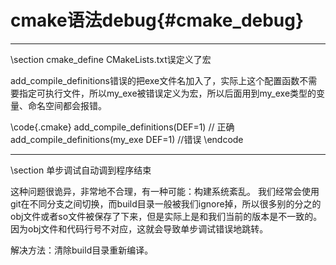 cmake语法debug{#cmake_debug}
===========================

<hr>
\section cmake_define CMakeLists.txt误定义了宏

add_compile_definitions错误的把exe文件名加入了，实际上这个配置函数不需要指定可执行文件，所以my_exe被错误定义为宏，所以后面用到my_exe类型的变量、命名空间都会报错。

\code{.cmake}
add_compile_definitions(DEF=1)  // 正确
add_compile_definitions(my_exe DEF=1)  //错误
\endcode

<hr>
\section 单步调试自动调到程序结束

这种问题很诡异，非常地不合理，有一种可能：构建系统紊乱。
我们经常会使用git在不同分支之间切换，而build目录一般被我们ignore掉，所以很多别的分之的obj文件或者so文件被保存了下来，但是实际上是和我们当前的版本是不一致的。
因为obj文件和代码行号不对应，这就会导致单步调试错误地跳转。

解决方法：清除build目录重新编译。